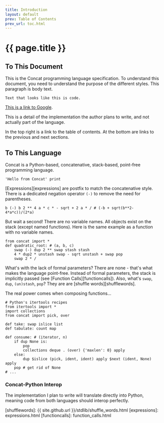 ```yaml
---
title: Introduction
layout: default
prev: Table of Contents
prev_url: toc.html
---
```


{{ page.title }}
================

To This Document
----------------

This is the Concat programming language specification. To understand this
document, you need to understand the purpose of the different styles. This
paragraph is body text.

    Text that looks like this is code.

[This is a link to Google](http://www.google.com/).

<p class='implementation-detail'>
    This is a detail of the implementation the author plans to write, and not
    actually part of the language.
</p>

In the top right is a link to the table of contents. At the bottom are links to
the previous and next sections.

To This Language
----------------

Concat is a Python-based, concatenative, stack-based, point-free programming
language.

    'Hello from Concat' print

[Expressions][expressions] are postfix to match the concatenative style. There is a dedicated
negation operator `(-)` to remove the need for parentheses.

    b (-) b 2 ** 4 a * c * - sqrt + 2 a * / # (-b + sqrt(b**2-4*a*c))/(2*a)

But wait a second! There are no variable names. All objects exist on the stack
(except named functions). Here is the same example as a function with no variable
names.

    from concat import *
    def quadratic_root: # (a, b, c)
        swap (-) dup 2 ** swap stash stash
        4 * dup2 * unstash swap - sqrt unstash + swap pop
        swap 2 * /

What's with the lack of formal parameters? There are none - that's what makes
the language point-free. Instead of formal parameters, the stack is implicitly
passed (see [Function Calls][functioncalls]). Also, what's `swap`, `dup`,
`(un)stash`, `pop`? They are are [shuffle words][shufflewords].

The real power comes when composing functions...

    # Python's itertools recipes
    from itertools import *
    import collections
    from concat import pick, over

    def take: swap islice list
    def tabulate: count map

    def consume: # (iterator, n)
        if dup None is:
            pop
            collections deque . (over) {'maxlen': 0} apply
        else:
            dup $islice (pick, ident, ident) apply $next (ident, None) apply
        pop # get rid of None
    # ...

### Concat-Python Interop

<p class='implementation-detail'>
    The implementation I plan to write will translate directly into Python,
    meaning code from both languages should interop perfectly.
</p>

  [shufflewords]:      {{ site.github.url }}/stdlib/shuffle_words.html
  [expressions]:       expressions.html
  [functioncalls]:     function_calls.html
